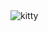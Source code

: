 <!--START_SECTION:update_image-->
<img src=https://raw.githubusercontent.com/sneakykestrel/sneakykestrel/main/.github/images/sandwich-fiend.gif height="" width="" align=left alt=kitty />
<!--END_SECTION:update_image-->

